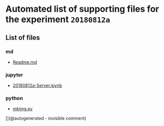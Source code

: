 # Automated list of supporting files for the __experiment `20180812a`__

## List of files

### md

* [Readme.md](/include/images/kretzaw145ba/20180812a/Readme.md)


### jupyter

* [20180812a-Server.ipynb](/include/images/kretzaw145ba/20180812a/20180812a-Server.ipynb)


### python

* [mkimg.py](/include/images/kretzaw145ba/20180812a/mkimg.py)


[](@autogenerated - invisible comment)
